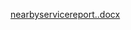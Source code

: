 [nearbyservicereport..docx](https://github.com/user-attachments/files/16233422/nearbyservicereport.docx)
